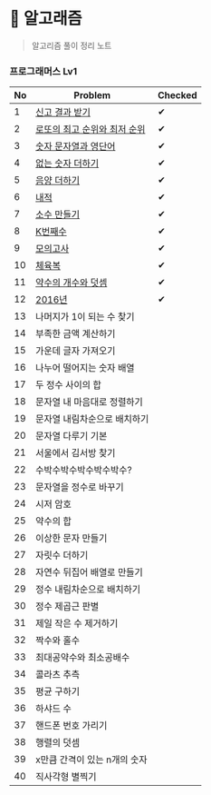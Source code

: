 # 🐳 알고래즘

> 알고리즘 풀이 정리 노트

### 프로그래머스 Lv1

| No  | Problem                                                                             | Checked |
| --- | ----------------------------------------------------------------------------------- | ------- |
| 1   | [신고 결과 받기](https://school.programmers.co.kr/learn/courses/30/lessons/92334)         | ✔       |
| 2   | [로또의 최고 순위와 최저 순위](https://school.programmers.co.kr/learn/courses/30/lessons/77484) | ✔       |
| 3   | [숫자 문자열과 영단어](https://school.programmers.co.kr/learn/courses/30/lessons/81301)      | ✔       |
| 4   | [없는 숫자 더하기](https://school.programmers.co.kr/learn/courses/30/lessons/86051)        | ✔       |
| 5   | [음양 더하기](https://school.programmers.co.kr/learn/courses/30/lessons/76501)           | ✔       |
| 6   | [내적](https://school.programmers.co.kr/learn/courses/30/lessons/70128)               | ✔       |
| 7   | [소수 만들기](https://school.programmers.co.kr/learn/courses/30/lessons/12977)           | ✔       |
| 8   | [K번째수](https://school.programmers.co.kr/learn/courses/30/lessons/42748)             | ✔       |
| 9   | [모의고사](https://school.programmers.co.kr/learn/courses/30/lessons/42840)             | ✔       |
| 10  | [체육복](https://school.programmers.co.kr/learn/courses/30/lessons/42862)              | ✔       |
| 11  | [약수의 개수와 덧셈](https://school.programmers.co.kr/learn/courses/30/lessons/77884)       | ✔       |
| 12  | [2016년](https://school.programmers.co.kr/learn/courses/30/lessons/12901)            | ✔       |
| 13  | 나머지가 1이 되는 수 찾기                                                                     |         |
| 14  | 부족한 금액 계산하기                                                                         |         |
| 15  | 가운데 글자 가져오기                                                                         |         |
| 16  | 나누어 떨어지는 숫자 배열                                                                      |         |
| 17  | 두 정수 사이의 합                                                                          |         |
| 18  | 문자열 내 마음대로 정렬하기                                                                     |         |
| 19  | 문자열 내림차순으로 배치하기                                                                     |         |
| 20  | 문자열 다루기 기본                                                                          |         |
| 21  | 서울에서 김서방 찾기                                                                         |         |
| 22  | 수박수박수박수박수박수?                                                                        |         |
| 23  | 문자열을 정수로 바꾸기                                                                        |         |
| 24  | 시저 암호                                                                               |         |
| 25  | 약수의 합                                                                               |         |
| 26  | 이상한 문자 만들기                                                                          |         |
| 27  | 자릿수 더하기                                                                             |         |
| 28  | 자연수 뒤집어 배열로 만들기                                                                     |         |
| 29  | 정수 내림차순으로 배치하기                                                                      |         |
| 30  | 정수 제곱근 판별                                                                           |         |
| 31  | 제일 작은 수 제거하기                                                                        |         |
| 32  | 짝수와 홀수                                                                              |         |
| 33  | 최대공약수와 최소공배수                                                                        |         |
| 34  | 콜라츠 추측                                                                              |         |
| 35  | 평균 구하기                                                                              |         |
| 36  | 하샤드 수                                                                               |         |
| 37  | 핸드폰 번호 가리기                                                                          |         |
| 38  | 행렬의 덧셈                                                                              |         |
| 39  | x만큼 간격이 있는 n개의 숫자                                                                   |         |
| 40  | 직사각형 별찍기                                                                            |         |
